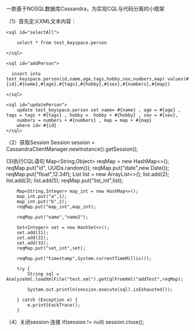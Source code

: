 一款基于NOSQL数据库Cassandra，为实现CQL与代码分离的小框架

（1）首先定义XML文本内容：

<?xml version="1.0" encoding="gbk"?>

<sqls>

    <sql id="selectAll">

        select * from test_keyspace.person

    </sql>

    <sql id="addPerson">

      insert into test_keyspace.person(id,name,age,tags,hobby,sex,numbers,map) values(#{id},#{name},#{age},#{tags},#{hobby},#{sex},#{numbers},#{map})

    </sql>

    <sql id="updatePerson">
        update test_keyspace.person set name= #{name} , age = #{age} , tags = tags + #{tags} , hobby =  hobby + #{hobby} , sex = #{sex},
        numbers = numbers + #{numbers} , map = map + #{map}
        where id= #{id}
    </sql>


</sqls>

（2）获取Session
 Session session = CassandraClientManager.newInstance().getSession();
 
 (3)执行CQL语句
 Map<String,Object> reqMap = new HashMap<>();
        reqMap.put("id", UUIDs.random());
        reqMap.put("date",new Date());
        reqMap.put("float",12.34f);
        List<Integer> list = new ArrayList<>();
        list.add(2);
        list.add(3);
        list.add(5);
        reqMap.put("list_int",list);

        Map<String,Integer> map_int = new HashMap<>();
        map_int.put("a",1);
        map_int.put("b",2);
        reqMap.put("map_int",map_int);

        reqMap.put("name","name2");

        Set<Integer> set = new HashSet<>();
        set.add(11);
        set.add(22);
        set.add(33);
        reqMap.put("set_int",set);

        reqMap.put("timestamp",System.currentTimeMillis());

        try {
            String sql = AnalyzeXml.loadXmlFile("test.xml").getCqlFromXml("addTest",reqMap);

            System.out.println(session.execute(sql).isExhausted());

        } catch (Exception e) {
            e.printStackTrace();
        }
        
   （4）关闭session 连接
    if(session != null)
        session.close();
    
